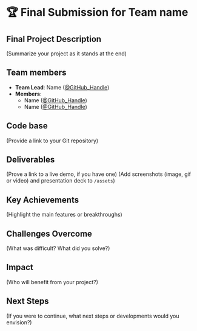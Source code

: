 # 🏆 Final Submission for Team name

## Final Project Description
(Summarize your project as it stands at the end)

## Team members
- **Team Lead**: Name ([@GitHub_Handle](https://github.com/github_handle)) 
- **Members**: 
    - Name ([@GitHub_Handle](https://github.com/github_handle))
    - Name ([@GitHub_Handle](https://github.com/github_handle)) 

## Code base
(Provide a link to your Git repository)

## Deliverables 
(Prove a link to a live demo, if you have one) 
(Add screenshots (image, gif or video) and presentation deck to `/assets`)

## Key Achievements
(Highlight the main features or breakthroughs)

## Challenges Overcome
(What was difficult? What did you solve?)

## Impact
(Who will benefit from your project?)

## Next Steps
(If you were to continue, what next steps or developments would you envision?)

